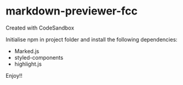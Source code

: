 # markdown-previewer-fcc
Created with CodeSandbox

Initialise npm in project folder and install the following dependencies:
- Marked.js
- styled-components
- highlight.js

Enjoy!!
